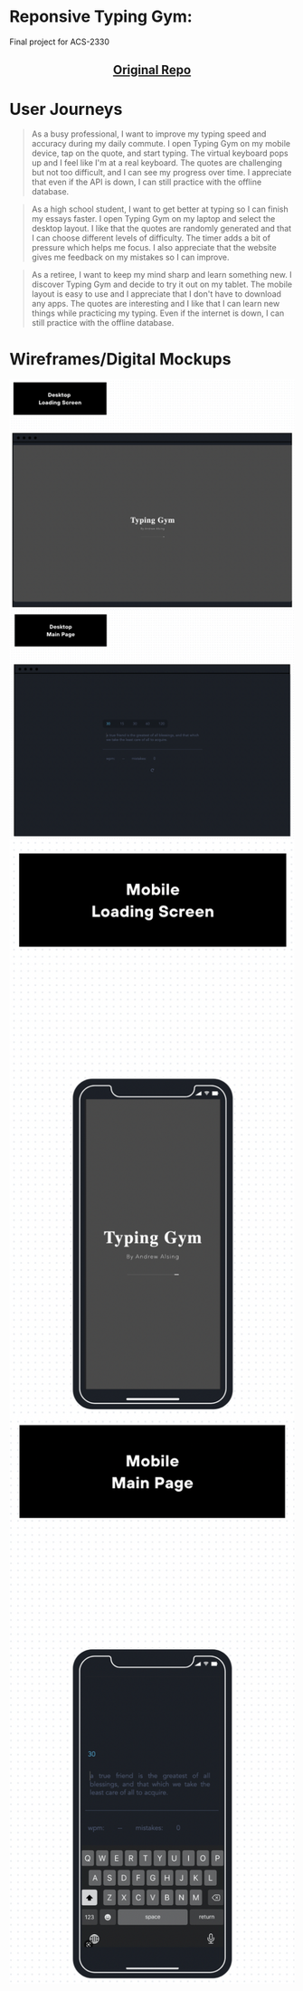 # Reponsive Typing Gym:
Final project for ACS-2330

<h2 align="center"><a href="https://github.com/Andrew32A/typing-gym">Original Repo</a></h3>

# User Journeys
>As a busy professional, I want to improve my typing speed and accuracy during my daily commute. I open Typing Gym on my mobile device, tap on the quote, and start typing. The virtual keyboard pops up and I feel like I'm at a real keyboard. The quotes are challenging but not too difficult, and I can see my progress over time. I appreciate that even if the API is down, I can still practice with the offline database.

>As a high school student, I want to get better at typing so I can finish my essays faster. I open Typing Gym on my laptop and select the desktop layout. I like that the quotes are randomly generated and that I can choose different levels of difficulty. The timer adds a bit of pressure which helps me focus. I also appreciate that the website gives me feedback on my mistakes so I can improve.

>As a retiree, I want to keep my mind sharp and learn something new. I discover Typing Gym and decide to try it out on my tablet. The mobile layout is easy to use and I appreciate that I don't have to download any apps. The quotes are interesting and I like that I can learn new things while practicing my typing. Even if the internet is down, I can still practice with the offline database.

# Wireframes/Digital Mockups
<img src="https://github.com/Andrew32A/ACS-2330-responsive-final/blob/main/images/desktop1.png" align="center">
<img src="https://github.com/Andrew32A/ACS-2330-responsive-final/blob/main/images/desktop2.png" align="center">
<img src="https://github.com/Andrew32A/ACS-2330-responsive-final/blob/main/images/mobile1.png" align="center">
<img src="https://github.com/Andrew32A/ACS-2330-responsive-final/blob/main/images/mobile2.png" align="center">

